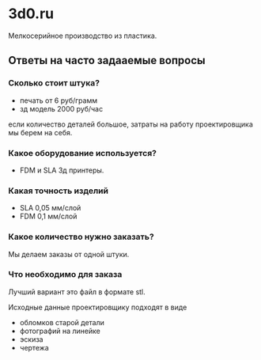 # 3d0.ru
Мелкосерийное производство из пластика.

## Ответы на часто задааемые вопросы
### Сколько стоит штука?
- печать от 6 руб/грамм
- зд модель 2000 руб/час

если количество деталей большое, затраты на работу проектировщика мы берем на себя.

### Какое оборудование используется?
- FDM и SLA 3д принтеры.

### Какая точность изделий
- SLA 0,05 мм/слой
- FDM 0,1 мм/слой

### Какое количество нужно заказать?
Мы делаем заказы от одной штуки.

### Что необходимо для заказа
Лучший вариант это файл в формате stl.

Исходные данные проектировщику подходят в виде

- обломков старой детали
- фотографий на линейке  
- эскиза
- чертежа

